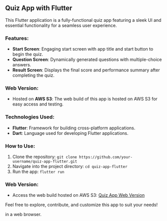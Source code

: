 ## Quiz App with Flutter

This Flutter application is a fully-functional quiz app featuring a sleek UI and essential functionality for a seamless user experience.

### Features:
- **Start Screen**: Engaging start screen with app title and start button to begin the quiz.
- **Question Screen**: Dynamically generated questions with multiple-choice answers.
- **Result Screen**: Displays the final score and performance summary after completing the quiz.

### Web Version:
- Hosted on **AWS S3**: The web build of this app is hosted on AWS S3 for easy access and testing.

### Technologies Used:
- **Flutter**: Framework for building cross-platform applications.
- **Dart**: Language used for developing Flutter applications.

### How to Use:
1. Clone the repository: `git clone https://github.com/your-username/quiz-app-flutter.git`
2. Navigate into the project directory: `cd quiz-app-flutter`
3. Run the app: `flutter run`

### Web Version:
- Access the web build hosted on AWS S3: [Quiz App Web Version](http://myquizbucket184.s3-website-us-east-1.amazonaws.com/)

Feel free to explore, contribute, and customize this app to suit your needs!

in a web browser.
